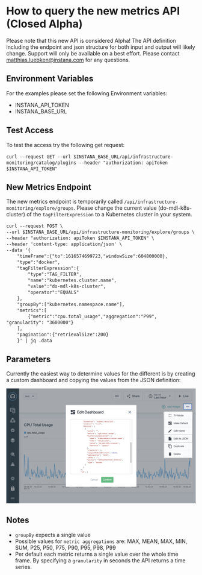 # How to query the new metrics API (Closed Alpha)

Please note that this new API is considered Alpha! The API definition including the endpoint and json structure for both input and output will likely change. Support will only be available on a best effort. Please contact matthias.luebken@instana.com for any questions.   

## Environment Variables

For the examples please set the following Environment variables:

* INSTANA_API_TOKEN
* INSTANA_BASE_URL

## Test Access

To test the access try the following get request:

```
curl --request GET --url $INSTANA_BASE_URL/api/infrastructure-monitoring/catalog/plugins --header "authorization: apiToken $INSTANA_API_TOKEN"
```

## New Metrics Endpoint

The new metrics endpoint is temporarily called `/api/infrastructure-monitoring/explore/groups`. Please change the current value (do-mdl-k8s-cluster) of the `tagFilterExpression` to a Kubernetes cluster in your system.

```
curl --request POST \
--url $INSTANA_BASE_URL/api/infrastructure-monitoring/explore/groups \
--header "authorization: apiToken $INSTANA_API_TOKEN" \
--header 'content-type: application/json' \
--data '{
    "timeFrame":{"to":1616574699723,"windowSize":604800000},
    "type":"docker",
    "tagFilterExpression":{
        "type":"TAG_FILTER",
        "name":"kubernetes.cluster.name",
        "value":"do-mdl-k8s-cluster",
        "operator":"EQUALS"
    },
    "groupBy":["kubernetes.namespace.name"],
    "metrics":[
        {"metric":"cpu.total_usage","aggregation":"P99", "granularity": "3600000"}
    ],
    "pagination":{"retrievalSize":200}
    }' | jq .data
```

## Parameters

Currently the easiest way to determine values for the different is by creating a custom dashboard and copying the values from the JSON definition: 

<img src="edit-as-json.png" alt="drawing" style="width:600px;"/>


## Notes

* `groupBy` expects a single value
* Possible values for `metric aggregations` are: MAX, MEAN, MAX, MIN, SUM, P25, P50, P75, P90, P95, P98, P99
* Per default each metric returns a single value over the whole time frame. By specifying a `granularity` in seconds the API returns a time series. 